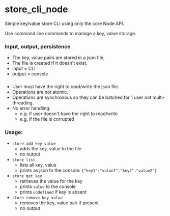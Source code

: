 # store_cli_node
Simple key/value store CLI using only the core Node API.

Use command line commands to manage a key, value storage.


### Input, output, persistence
* The key, value pairs are stored in a json file,
* The file is created if it doesn't exist.
* input = CLI
* output = console

### 
* User must have the right to read/write the json file.
* Operations are not atomic.
* Operations are synchronous so they can be batched
  for 1 user not multi-threading.
* No error handling:
  - e.g. if user doesn't have the right to read/write
  - e.g. if the file is corrupted

### Usage:
* ```store add key value```
  - adds the key, value to the file
  - no output
* ```store list```
  - lists all key, value
  - prints as json to the console:
  ```{"key1":"value1","key2":"value2"}```
* ```store get key```
  - retrieves the value for the key
  - prints ```value``` to the console
  - prints ```undefined``` if key is absent
* ```store remove key value```
  - removes the key, value pair if present
  - no output

